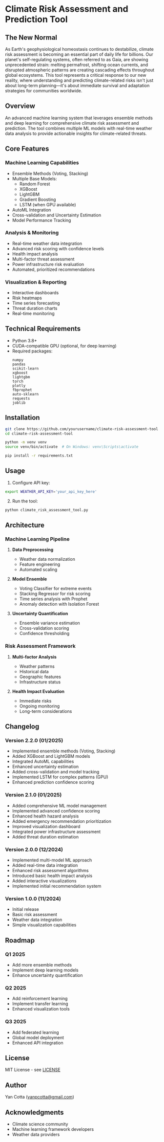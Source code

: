 # Climate Risk Assessment and Prediction Tool

## The New Normal
As Earth's geophysiological homeostasis continues to destabilize, climate risk assessment is becoming an essential part of daily life for billions. Our planet's self-regulating systems, often referred to as Gaia, are showing unprecedented strain: melting permafrost, shifting ocean currents, and disrupted atmospheric patterns are creating cascading effects throughout global ecosystems. This tool represents a critical response to our new reality, where understanding and predicting climate-related risks isn't just about long-term planning—it's about immediate survival and adaptation strategies for communities worldwide.

## Overview
An advanced machine learning system that leverages ensemble methods and deep learning for comprehensive climate risk assessment and prediction. The tool combines multiple ML models with real-time weather data analysis to provide actionable insights for climate-related threats.

## Core Features

### Machine Learning Capabilities
- Ensemble Methods (Voting, Stacking)
- Multiple Base Models:
  - Random Forest
  - XGBoost
  - LightGBM
  - Gradient Boosting
  - LSTM (when GPU available)
- AutoML Integration
- Cross-validation and Uncertainty Estimation
- Model Performance Tracking

### Analysis & Monitoring
- Real-time weather data integration
- Advanced risk scoring with confidence levels
- Health impact analysis
- Multi-factor threat assessment
- Power infrastructure risk evaluation
- Automated, prioritized recommendations

### Visualization & Reporting
- Interactive dashboards
- Risk heatmaps
- Time series forecasting
- Threat duration charts
- Real-time monitoring

## Technical Requirements
- Python 3.8+
- CUDA-compatible GPU (optional, for deep learning)
- Required packages:
  ```
  numpy
  pandas
  scikit-learn
  xgboost
  lightgbm
  torch
  plotly
  fbprophet
  auto-sklearn
  requests
  joblib
  ```

## Installation
```bash
git clone https://github.com/yourusername/climate-risk-assessment-tool.git
cd climate-risk-assessment-tool

python -m venv venv
source venv/bin/activate  # On Windows: venv\Scripts\activate

pip install -r requirements.txt
```

## Usage
1. Configure API key:
```bash
export WEATHER_API_KEY='your_api_key_here'
```

2. Run the tool:
```python
python climate_risk_assessment_tool.py
```

## Architecture

### Machine Learning Pipeline
1. **Data Preprocessing**
   - Weather data normalization
   - Feature engineering
   - Automated scaling

2. **Model Ensemble**
   - Voting Classifier for extreme events
   - Stacking Regressor for risk scoring
   - Time series analysis with Prophet
   - Anomaly detection with Isolation Forest

3. **Uncertainty Quantification**
   - Ensemble variance estimation
   - Cross-validation scoring
   - Confidence thresholding

### Risk Assessment Framework
1. **Multi-factor Analysis**
   - Weather patterns
   - Historical data
   - Geographic features
   - Infrastructure status

2. **Health Impact Evaluation**
   - Immediate risks
   - Ongoing monitoring
   - Long-term considerations

## Changelog

### Version 2.2.0 (01/2025)
- Implemented ensemble methods (Voting, Stacking)
- Added XGBoost and LightGBM models
- Integrated AutoML capabilities
- Enhanced uncertainty estimation
- Added cross-validation and model tracking
- Implemented LSTM for complex patterns (GPU)
- Enhanced prediction confidence scoring

### Version 2.1.0 (01/2025)
- Added comprehensive ML model management
- Implemented advanced confidence scoring
- Enhanced health hazard analysis
- Added emergency recommendation prioritization
- Improved visualization dashboard
- Integrated power infrastructure assessment
- Added threat duration estimation

### Version 2.0.0 (12/2024)
- Implemented multi-model ML approach
- Added real-time data integration
- Enhanced risk assessment algorithms
- Introduced basic health impact analysis
- Added interactive visualizations
- Implemented initial recommendation system

### Version 1.0.0 (11/2024)
- Initial release
- Basic risk assessment
- Weather data integration
- Simple visualization capabilities

## Roadmap

### Q1 2025
- Add more ensemble methods
- Implement deep learning models
- Enhance uncertainty quantification

### Q2 2025
- Add reinforcement learning
- Implement transfer learning
- Enhanced visualization tools

### Q3 2025
- Add federated learning
- Global model deployment
- Enhanced API integration

## License
MIT License - see [LICENSE](LICENSE)

## Author
Yan Cotta (yanpcotta@gmail.com)

## Acknowledgments
- Climate science community
- Machine learning framework developers
- Weather data providers
